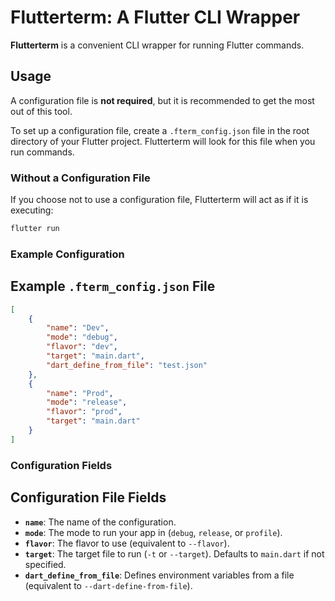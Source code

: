 # Flutterterm: A Flutter CLI Wrapper

**Flutterterm** is a convenient CLI wrapper for running Flutter commands.

## Usage

A configuration file is **not required**, but it is recommended to get the most out of this tool.  

To set up a configuration file, create a `.fterm_config.json` file in the root directory of your Flutter project. Flutterterm will look for this file when you run commands.

### Without a Configuration File

If you choose not to use a configuration file, Flutterterm will act as if it is executing:

```bash
flutter run
```

### **Example Configuration**

## Example `.fterm_config.json` File

```json
[
    {
        "name": "Dev",
        "mode": "debug",
        "flavor": "dev",
        "target": "main.dart",
        "dart_define_from_file": "test.json"
    },
    {
        "name": "Prod",
        "mode": "release",
        "flavor": "prod",
        "target": "main.dart"
    }
]
```

### **Configuration Fields**

## Configuration File Fields

- **`name`**: The name of the configuration.
- **`mode`**: The mode to run your app in (`debug`, `release`, or `profile`).
- **`flavor`**: The flavor to use (equivalent to `--flavor`).
- **`target`**: The target file to run (`-t` or `--target`). Defaults to `main.dart` if not specified.
- **`dart_define_from_file`**: Defines environment variables from a file (equivalent to `--dart-define-from-file`).

